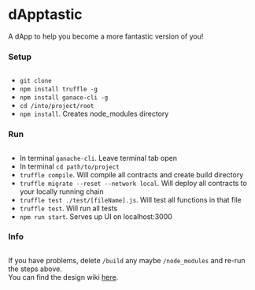 # dApptastic
A dApp to help you become a more fantastic version of you!

### Setup <h2>
* `git clone`
* `npm install truffle -g`
* `npm install ganace-cli -g`
* `cd /into/project/root`
* `npm install`. Creates node_modules directory

### Run <h2>
* In terminal `ganache-cli`. Leave terminal tab open
* In terminal `cd path/to/project`
* `truffle compile`. Will compile all contracts and create build directory
* `truffle migrate --reset --network local`. Will deploy all contracts to your locally running chain
* `truffle test ./test/[fileName].js`. Will test all functions in that file
* `truffle test`. Will run all tests
* `npm run start`. Serves up UI on localhost:3000

### Info <h2>
If you have problems, delete `/build` any maybe `/node_modules` and re-run the steps above.\
You can find the design wiki [here](https://github.com/whymani005/dApptastic/wiki/Design).
